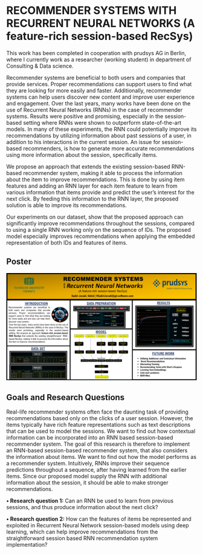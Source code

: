 # RECOMMENDER SYSTEMS WITH RECURRENT NEURAL NETWORKS (A feature-rich session-based RecSys) #

This work has been completed in cooperation with prudsys AG in Berlin, where I currently work as a researcher (working student) in department of Consulting & Data science.

Recommender systems are beneficial to both users and companies that provide services. Proper recommendations can support users to find what they are looking for more easily and faster. Additionally, recommender systems can help users discover new content and improve user experience and engagement. Over the last years, many works have been done on the use of Recurrent Neural Networks (RNNs) in the case of recommender systems. Results were positive and promising, especially in the session-based setting where RNNs were shown to outperform state-of-the-art models. In many of these experiments, the RNN could potentially improve its recommendations by utilizing information about past sessions of a user, in addition to his interactions in the current session. An issue for session-based recommenders, is how to generate more accurate recommendations using more information about the session, specifically items.

We propose an approach that extends the existing session-based RNN-based recommender system, making it able to process the information about the item to improve recommendations. This is done by using item features and adding an RNN layer for each item feature to learn from various information that items provide and predict the user’s interest for the next click. By feeding this information to the RNN layer, the proposed solution is able to improve its recommendations.

Our experiments on our dataset, show that the proposed approach can significantly improve recommendations throughout the sessions, compared to using a single RNN working only on the sequence of IDs. The proposed model especially improves recommendations when applying the embedded representation of both IDs and features of items.


## Poster ##

![Poster](https://github.com/Vahidsj/ModelingSeminar/blob/master/RecSys%20with%20RNN%20-%20Poster.png)


## Goals and Research Questions ##

Real-life recommender systems often face the daunting task of providing recommendations based only on the clicks of a user session. However, the items typically have rich feature representations such as text descriptions that can be used to model the sessions. We want to find out how contextual information can be incorporated into an RNN based session-based recommender system. The goal of this research is therefore to implement an RNN-based session-based recommender system, that also considers the information about items. We want to find out how the model performs as a recommender system.
Intuitively, RNNs improve their sequence predictions throughout a sequence, after having learned from the earlier items. Since our proposed model supply the RNN with additional information about the session, it should be able to make stronger recommendations.

**•	Research question 1:** 
Can an RNN be used to learn from previous sessions, and thus produce information about the next click?

**•	Research question 2:** 
How can the features of items be represented and exploited in Recurrent Neural Network session-based models using deep learning, which can help improve recommendations from the straightforward session based RNN recommendation system implementation?
